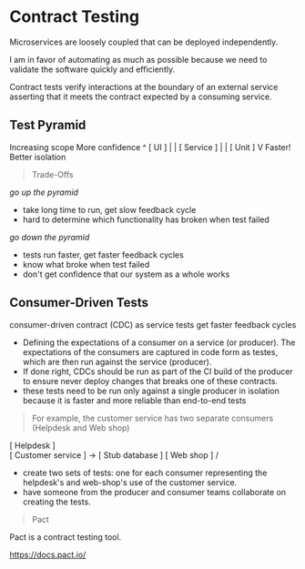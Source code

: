 # Contract Testing

Microservices are loosely coupled that can be deployed independently.

I am in favor of automating as much as possible because we need to validate the software quickly and efficiently.

Contract tests verify interactions at the boundary of an external service asserting that it meets the contract expected by a consuming service.

## Test Pyramid

Increasing scope
More confidence
   ^                    [ UI ]            |
   |                 [  Service  ]        |
   |               [      Unit      ]     V
                                        Faster!
                                    Better isolation

> Trade-Offs

*go up the pyramid*

- take long time to run, get slow feedback cycle
- hard to determine which functionality has broken when test failed

*go down the pyramid*

- tests run faster, get faster feedback cycles
- know what broke when test failed
- don't get confidence that our system as a whole works

## Consumer-Driven Tests

consumer-driven contract (CDC) as service tests get faster feedback cycles

- Defining the expectations of a consumer on a service (or producer). The expectations of the consumers are captured in code form as testes, which are then run against the service (producer).
- If done right, CDCs should be run as part of the CI build of the producer to ensure never deploy changes that breaks one of these contracts.
- these tests need to be run only against a single producer in isolation because it is faster and more reliable than end-to-end tests

> For example, the customer service has two separate consumers (Helpdesk and Web shop)

[ Helpdesk ] \
               [ Customer service ] -> [ Stub database ]
[ Web shop ] /

- create two sets of tests: one for each consumer representing the helpdesk's and web-shop's use of the customer service.
- have someone from the producer and consumer teams collaborate on creating the tests.

> Pact

Pact is a contract testing tool.

https://docs.pact.io/
